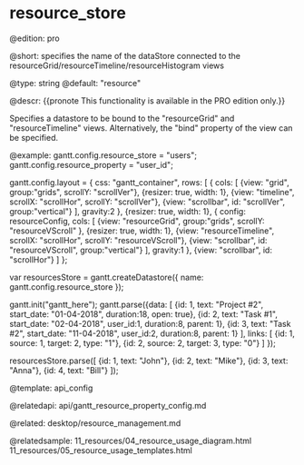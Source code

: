 resource_store
=============

@edition: pro

@short:
	specifies the name of the dataStore connected to the resourceGrid/resourceTimeline/resourceHistogram views

@type: string
@default: "resource"

@descr:
{{pronote This functionality is available in the PRO edition only.}}

Specifies a datastore to be bound to the "resourceGrid" and "resourceTimeline" views. Alternatively, the "bind" property of the view can be specified.

@example:
gantt.config.resource_store = "users";
gantt.config.resource_property = "user_id";

gantt.config.layout = {
  css: "gantt_container",
  rows: [
	{
	  cols: [
		{view: "grid", group:"grids", scrollY: "scrollVer"},
		{resizer: true, width: 1},
		{view: "timeline", scrollX: "scrollHor", scrollY: "scrollVer"},
		{view: "scrollbar", id: "scrollVer", group:"vertical"}
	  ],
	  gravity:2
	},
	{resizer: true, width: 1},
	{
	  config: resourceConfig,
	  cols: [
		{view: "resourceGrid", group:"grids", scrollY: "resourceVScroll" },
		{resizer: true, width: 1},
		{view: "resourceTimeline", scrollX: "scrollHor", scrollY: "resourceVScroll"},
		{view: "scrollbar", id: "resourceVScroll", group:"vertical"}
	  ],
	  gravity:1
	},
	{view: "scrollbar", id: "scrollHor"}
  ]
};

var resourcesStore = gantt.createDatastore({
	name: gantt.config.resource_store
});

gantt.init("gantt_here");
gantt.parse({data: [
  {id: 1, text: "Project #2", start_date: "01-04-2018", duration:18, open: true},
  {id: 2, text: "Task #1", start_date: "02-04-2018", user_id:1, duration:8, parent: 1},
  {id: 3, text: "Task #2", start_date: "11-04-2018", user_id:2, duration:8, parent: 1}
 ],
 links: [
   {id: 1, source: 1, target: 2, type: "1"},
   {id: 2, source: 2, target: 3, type: "0"}
 ]
});

resourcesStore.parse([
	{id: 1, text: "John"},
	{id: 2, text: "Mike"},
	{id: 3, text: "Anna"},
	{id: 4, text: "Bill"}
]);

@template:	api_config

@relatedapi:
api/gantt_resource_property_config.md

@related: desktop/resource_management.md

@relatedsample:
11_resources/04_resource_usage_diagram.html
11_resources/05_resource_usage_templates.html


